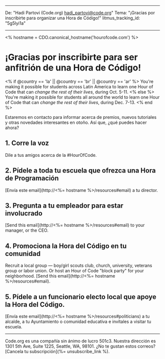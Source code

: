 * * *

De: "Hadi Partovi (Code.org) [&#104;&#x61;&#x64;&#105;&#x5f;&#112;&#x61;&#x72;&#116;&#x6f;&#118;&#x69;&#x40;&#99;&#x6f;&#100;&#x65;&#x2e;&#111;&#x72;&#103;](&#109;&#x61;&#105;&#x6c;&#x74;&#111;&#x3a;&#104;&#x61;&#x64;&#105;&#x5f;&#112;&#x61;&#x72;&#116;&#x6f;&#118;&#x69;&#x40;&#99;&#x6f;&#100;&#x65;&#x2e;&#111;&#x72;&#103;)" Tema: "¡Gracias por inscribirte para organizar una Hora de Código!" litmus_tracking_id: "5g5lyi1a"

* * *

<% hostname = CDO.canonical_hostname('hourofcode.com') %>

# ¡Gracias por inscribirte para ser anfitrión de una Hora de Código!

<% if @country == 'la' || @country == 'br' || @country == 'ar' %> You're making it possible for students across Latin America to learn one Hour of Code that can *change the rest of their lives*, during Oct. 5-11. <% else %> You're making it possible for students all around the world to learn one Hour of Code that can *change the rest of their lives*, during Dec. 7-13. <% end %>

Estaremos en contacto para informar acerca de premios, nuevos tutoriales y otras novedades interesantes en otoño. Así que, ¿qué puedes hacer ahora?

## 1. Corre la voz

Dile a tus amigos acerca de la #HourOfCode.

## 2. Pídele a toda tu escuela que ofrezca una Hora de Programación

[Envía este email](http://<%= hostname %>/resources#email) a tu director.

## 3. Pregunta a tu empleador para estar involucrado

[Send this email](http://<%= hostname %>/resources#email) to your manager, or the CEO.

## 4. Promociona la Hora del Código en tu comunidad

Recruit a local group — boy/girl scouts club, church, university, veterans group or labor union. Or host an Hour of Code "block party" for your neighborhood. [Send this email](http://<%= hostname %>/resources#email).

## 5. Pídele a un funcionario electo local que apoye la Hora del Código.

[Envía este email](http://<%= hostname %>/resources#politicians) a tu alcalde, a tu Ayuntamiento o comunidad educativa e invítales a visitar tu escuela.

* * *

Code.org es una compañía sin ánimo de lucro 501c3. Nuestra dirección es 1301 5th Ave, Suite 1225, Seattle, WA, 98101. ¿No te gustan estos correos? [Cancela tu subscripción](%= unsubscribe_link %).